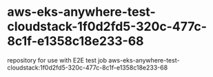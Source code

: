 # aws-eks-anywhere-test-cloudstack-1f0d2fd5-320c-477c-8c1f-e1358c18e233-68
repository for use with E2E test job aws-eks-anywhere-test-cloudstack:1f0d2fd5-320c-477c-8c1f-e1358c18e233-68
